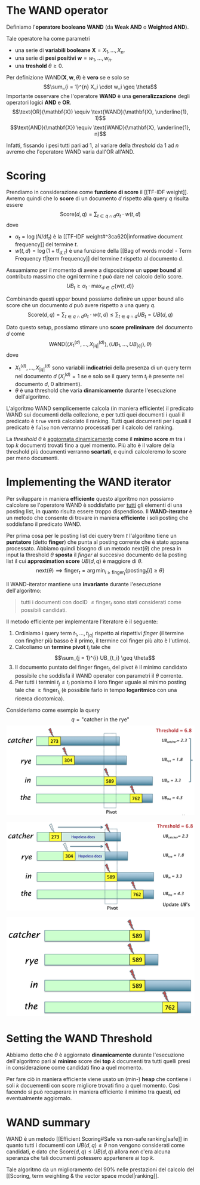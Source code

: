 # The WAND operator
Definiamo l'**operatore booleano** **WAND** (da **Weak AND** o **Weighted AND**).

Tale operatore ha come parametri
- una serie di **variabili booleane** $\mathbf{X} = X_1, ..., X_n$.
- una serie di **pesi positivi** $\mathbf{w} = w_1, ..., w_n$.
- una **treshold** $\theta \geq 0$.

Per definizione $\text{WAND}(\mathbf{X}, \mathbf{w}, \theta)$ è **vero** se e solo se $$\sum_{i = 1}^{n} X_i \cdot w_i \geq \theta$$ 
Importante osservare che l'operatore **WAND** è una **generalizzazione** degli operatori logici **AND** e **OR**.
$$\text{OR}(\mathbf{X}) \equiv \text{WAND}(\mathbf{X}, \underline{1}, 1)$$
$$\text{AND}(\mathbf{X}) \equiv \text{WAND}(\mathbf{X}, \underline{1}, n)$$

Infatti, fissando i pesi tutti pari ad 1, al variare della *threshold* da $1$ ad $n$ avremo che l'operatore WAND varia dall'OR all'AND.

# Scoring
Prendiamo in considerazione come **funzione di score** il [[TF-IDF weight]].
Avremo quindi che lo **score** di un documento $d$ rispetto alla query $q$ risulta essere $$\text{Score}(d,q) = \sum_{t \in q \cap d}\alpha_t \cdot w(t,d)$$ dove
- $\alpha_t = \log{(N/\text{df}_t)}$ è la [[TF-IDF weight#^3ca620|informative document frequency]] del termine $t$.
- $w(t,d) = \log{(1 + \text{tf}_{d,t})}$ è una funzione della [[Bag of words model - Term Frequency tf|term frequency]] del termine $t$ rispetto al documento $d$.

Assuamiamo per il momento di avere a disposizione un **upper bound** al contributo massimo che ogni termine $t$ può dare nel calcolo dello score.
$$UB_t \geq \alpha_t \cdot \max_{d \in C}{\lbrace w(t,d) \rbrace}$$

Combinando questi upper bound possiamo definire un upper bound allo score che un documento $d$ può avere rispetto a una query $q$.
$$\text{Score}(d,q) = \sum_{t \in q \cap d} \alpha_t \cdot w(t,d) \leq \sum_{t \in q \cap d} UB_t = UB(d,q)$$

Dato questo setup, possiamo stimare uno **score preliminare** del documento $d$ come $$\text{WAND}(\langle X^{(d)}_1, ..., X^{(d)}_{\vert q \vert}\rangle, \langle UB_1, ..., UB_{\vert q \vert}\rangle, \theta)$$
dove 
- $X^{(d)}_1, ..., X^{(d)}_{\vert q \vert}$ sono variabili **indicatrici** della presenza di un query term nel documento $d$ ($X^{(d)}_i = 1$ se e solo se il query term $t_i$ è presente nel documento $d$, 0 altrimenti).
- $\theta$ è una threshold che varia **dinamicamente** durante l'esecuzione dell'algoritmo.

L'algoritmo WAND semplicemente calcola (in maniera efficiente) il predicato $\text{WAND}$ sui documenti della collezione, e per tutti quei documenti i quali il predicato è `true` verrà calcolato il ranking.
Tutti quei documenti per i quali il predicato è `false` non verranno processati per il calcolo del ranking.

La *threshold* $\theta$ è <u>aggiornata dinamicamente</u> come il **minimo score** $m$ tra i top $k$ documenti trovati fino a quel momento.
Più alto è il valore della threshold più documenti verranno **scartati**, e quindi calcoleremo lo score per meno documenti.

# Implementing the WAND iterator
Per sviluppare in maniera **efficiente** questo algoritmo non possiamo calcolare se l'operatore WAND è soddisfatto per <u>tutti</u> gli elementi di una posting list, in quanto risulta essere troppo dispendioso.
Il **WAND-iterator** è un metodo che consente di trovare in maniera **efficiente** i soli posting che soddisfano il predicato WAND.

Per prima cosa per le posting list dei query trem $t$ l'algoritmo tiene un **puntatore** (detto **finger**) che punta al posting corrente che è stato appena processato.
Abbiamo quindi bisogno di un metodo $\text{next}(\theta)$ che presa in input la threshold $\theta$ **sposta** il *finger* al succesivo documento della posting list il cui **approximation score** $UB(d,q)$ è maggiore di $\theta$.
$$\text{next}(\theta) \implies \text{finger}_t = \arg\min_{i \geq \text{finger}_t}{\lbrace \text{posting}_t\left[ i \right] \geq \theta \rbrace}$$

Il WAND-iterator mantiene una **invariante** durante l'esecuzione dell'algoritmo:
> tutti i documenti con docID $\leq \text{finger}_t$ sono stati considerati come possibili candidati.

Il metodo efficiente per implementare l'iteratore è il seguente:
1. Ordiniamo i query term $t_1, ..., t_{\vert q \vert}$ rispetto ai rispettivi *finger* (il termine con fingher più basso è il primo, il termine col finger più alto è l'utlimo).
2. Calcoliamo un **termine pivot** $t_i$ tale che $$\sum_{j = 1}^{i} UB_{t_i} \geq \theta$$
3. Il documento puntato del finger $\text{finger}_{t_i}$ del pivot è il minimo candidato possibile che soddisfa il WAND operator con parametri il $\theta$ corrente.
4. Per tutti i termini $t_j \leq t_i$ poniamo il loro finger uguale al minimo posting tale che $\geq \text{finger}_{t_i}$ (è possibile farlo in tempo **logaritmico** con una ricerca dicotomica).

Consideriamo come esempio la query $$q = \text{"catcher in the rye"}$$
![](./img/IR_wand_1.png)

![](./img/IR_wand_2.png)

![](./img/IR_wand_3.png)

# Setting the WAND Threshold
Abbiamo detto che $\theta$ è aggiornato **dinamicamente** durante l'esecuzione dell'algoritmo pari al **minimo** score dei **top** $k$ documenti tra tutti quelli presi in considerazione come candidati fino a quel momento.

Per fare ciò in maniera efficiente viene usato un (min-) **heap** che contiene i soli $k$ docuementi con score migliore trovati fino a quel momento.
Così facendo si può recuperare in maniera efficiente il minimo tra questi, ed eventualmente aggiornalo.

# WAND summary
WAND è un metodo [[Efficient Scoring#Safe vs non-safe ranking|safe]] in quanto tutti i documenti con $UB(d,q) \leq \theta$ non vengono considerati come candidati, e dato che $\text{Score}(d,q) \leq UB(d,q)$ allora non c'era alcuna speranza che tali documenti potessero appartenere ai top $k$.

Tale algoritmo da un miglioramento del $90\%$ nelle prestazioni del calcolo del [[Scoring, term weighting & the vector space model|ranking]].